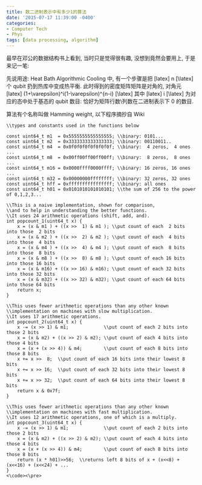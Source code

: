 ```yaml
---
title: 数二进制表示中有多少1的算法
date: '2015-07-17 11:39:00 -0400'
categories:
- Computer Tech
- Phys
tags: [data processing, algorithm]
---
```

最早在邓公的数据结构书上看到, 当时只是觉得很有趣, 没想到竟然会要用上, 于是来记一笔:

先说用途: Heat Bath Algorithmic Cooling 中, 有一个步骤是把 [latex] n [\latex] 个 qubit 扔到热库中变成热平衡. 此时得到的密度矩阵矩阵是对角的, 对角元 [latex] (1+\varepsilon)^i(1-\varepsilon)^{n-i} [\latex] 其中 [latex] i [\latex] 为对应的态中处于基态的 qubit 数目: 恰好为矩阵行数\列数在二进制表示下 0 的数目.

算法有个名称叫做 Hamming weight, 以下程序摘抄自 Wiki

<pre><code>\\types and constants used in the functions below

const uint64_t m1  = 0x5555555555555555; \\binary: 0101...
const uint64_t m2  = 0x3333333333333333; \\binary: 00110011..
const uint64_t m4  = 0x0f0f0f0f0f0f0f0f; \\binary:  4 zeros,  4 ones ...
const uint64_t m8  = 0x00ff00ff00ff00ff; \\binary:  8 zeros,  8 ones ...
const uint64_t m16 = 0x0000ffff0000ffff; \\binary: 16 zeros, 16 ones ...
const uint64_t m32 = 0x00000000ffffffff; \\binary: 32 zeros, 32 ones
const uint64_t hff = 0xffffffffffffffff; \\binary: all ones
const uint64_t h01 = 0x0101010101010101; \\the sum of 256 to the power of 0,1,2,3...

\\This is a naive implementation, shown for comparison,
\\and to help in understanding the better functions.
\\It uses 24 arithmetic operations (shift, add, and).
int popcount_1(uint64_t x) {
    x = (x &amp; m1 ) + ((x >>  1) &amp; m1 ); \\put count of each  2 bits into those  2 bits
    x = (x &amp; m2 ) + ((x >>  2) &amp; m2 ); \\put count of each  4 bits into those  4 bits
    x = (x &amp; m4 ) + ((x >>  4) &amp; m4 ); \\put count of each  8 bits into those  8 bits
    x = (x &amp; m8 ) + ((x >>  8) &amp; m8 ); \\put count of each 16 bits into those 16 bits
    x = (x &amp; m16) + ((x >> 16) &amp; m16); \\put count of each 32 bits into those 32 bits
    x = (x &amp; m32) + ((x >> 32) &amp; m32); \\put count of each 64 bits into those 64 bits
    return x;
}

\\This uses fewer arithmetic operations than any other known
\\implementation on machines with slow multiplication.
\\It uses 17 arithmetic operations.
int popcount_2(uint64_t x) {
    x -= (x >> 1) &amp; m1;             \\put count of each 2 bits into those 2 bits
    x = (x &amp; m2) + ((x >> 2) &amp; m2); \\put count of each 4 bits into those 4 bits
    x = (x + (x >> 4)) &amp; m4;        \\put count of each 8 bits into those 8 bits
    x += x >>  8;  \\put count of each 16 bits into their lowest 8 bits
    x += x >> 16;  \\put count of each 32 bits into their lowest 8 bits
    x += x >> 32;  \\put count of each 64 bits into their lowest 8 bits
    return x &amp; 0x7f;
}

\\This uses fewer arithmetic operations than any other known
\\implementation on machines with fast multiplication.
\\It uses 12 arithmetic operations, one of which is a multiply.
int popcount_3(uint64_t x) {
    x -= (x >> 1) &amp; m1;             \\put count of each 2 bits into those 2 bits
    x = (x &amp; m2) + ((x >> 2) &amp; m2); \\put count of each 4 bits into those 4 bits
    x = (x + (x >> 4)) &amp; m4;        \\put count of each 8 bits into those 8 bits
    return (x * h01)>>56;  \\returns left 8 bits of x + (x<<8) + (x<<16) + (x<<24) + ...
}
<\code><\pre>

